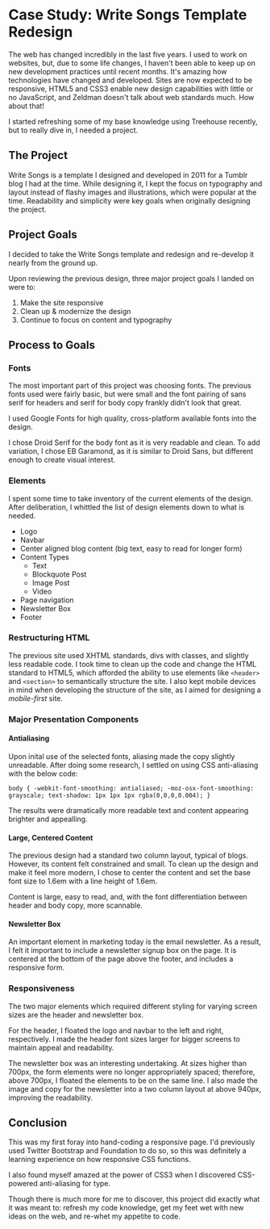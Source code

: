 # Case Study: Write Songs Template Redesign

The web has changed incredibly in the last five years. I used to work on websites, but, due to some life changes, I haven't been able to keep up on new development practices until recent months. It's amazing how technologies have changed and developed. Sites are now expected to be responsive, HTML5 and CSS3 enable new design capabilities with little or no JavaScript, and Zeldman doesn't talk about web standards much. How about that! 

I started refreshing some of my base knowledge using Treehouse recently, but to really dive in, I needed a project.

## The Project

Write Songs is a template I designed and developed in 2011 for a Tumblr blog I had at the time. While designing it, I kept the focus on typography and layout instead of flashy images and illustrations, which were popular at the time. Readability and simplicity were key goals when originally designing the project.

## Project Goals

I decided to take the Write Songs template and redesign and re-develop it nearly from the ground up. 

Upon reviewing the previous design, three major project goals I landed on were to:
1. Make the site responsive
2. Clean up & modernize the design
3. Continue to focus on content and typography

## Process to Goals

### Fonts
The most important part of this project was choosing fonts. The previous fonts used were fairly basic, but were small and the font pairing of sans serif for headers and serif for body copy frankly didn't look that great. 

I used Google Fonts for high quality, cross-platform available fonts into the design.

I chose Droid Serif for the body font as it is very readable and clean. To add variation, I chose EB Garamond, as it is similar to Droid Sans, but different enough to create visual interest. 

### Elements

I spent some time to take inventory of the current elements of the design. After deliberation, I whittled the list of design elements down to what is needed.

* Logo
* Navbar
* Center aligned blog content (big text, easy to read for longer form)
* Content Types
	* Text
	* Blockquote Post
	* Image Post
	* Video
* Page navigation
* Newsletter Box
* Footer

### Restructuring HTML

The previous site used XHTML standards, divs with classes, and slightly less readable code. I took time to clean up the code and change the HTML standard to HTML5, which afforded the ability to use elements like `<header>` and `<section>` to semantically structure the site. I also kept mobile devices in mind when developing the structure of the site, as I aimed for designing a *mobile-first* site.

### Major Presentation Components

#### Antialiasing

Upon inital use of the selected fonts, aliasing made the copy slightly unreadable. After doing some research, I settled on using CSS anti-aliasing with the below code:

`body {
    -webkit-font-smoothing: antialiased;
    -moz-osx-font-smoothing: grayscale;
    text-shadow: 1px 1px 1px rgba(0,0,0,0.004);
}`

The results were dramatically more readable text and content appearing brighter and appealling.

#### Large, Centered Content

The previous design had a standard two column layout, typical of blogs. However, its content felt constrained and small. To clean up the design and make it feel more modern, I chose to center the content and set the base font size to 1.6em with a line height of 1.6em. 

Content is large, easy to read, and, with the font differentiation between header and body copy, more scannable.

#### Newsletter Box

An important element in marketing today is the email newsletter. As a result, I felt it important to include a newsletter signup box on the page. It is centered at the bottom of the page above the footer, and includes a responsive form.

### Responsiveness

The two major elements which required different styling for varying screen sizes are the header and newsletter box. 

For the header, I floated the logo and navbar to the left and right, respectively. I made the header font sizes larger for bigger screens to maintain appeal and readability.

The newsletter box was an interesting undertaking. At sizes higher than 700px, the form elements were no longer appropriately spaced; therefore, above 700px, I floated the elements to be on the same line. I also made the image and copy for the newsletter into a two column layout at above 940px, improving the readability.

## Conclusion

This was my first foray into hand-coding a responsive page. I'd previously used Twitter Bootstrap and Foundation to do so, so this was definitely a learning experience on how responsive CSS functions.

I also found myself amazed at the power of CSS3 when I discovered CSS-powered anti-aliasing for type. 

Though there is much more for me to discover, this project did exactly what it was meant to: refresh my code knowledge, get my feet wet with new ideas on the web, and re-whet my appetite to code.

